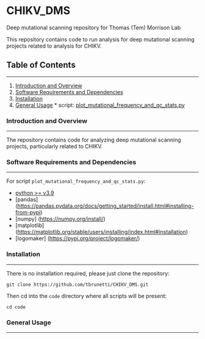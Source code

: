 # CHIKV_DMS
Deep mutational scanning repository for Thomas (Tem) Morrison Lab  

This repository contains code to run analysis for deep mutational scanning projects related to analysis for CHIKV.  

## Table of Contents
---------------------
1.  [Introduction and Overview](#introduction-and-overview)
2.  [Software Requirements and Dependencies](#software-requirements-and-dependencies)
3.  [Installation](#installation)
4.  [General Usage](#general-usage)
        * script: [plot_mutational_frequency_and_qc_stats.py](https://github.com/tbrunetti/CHIKV_DMS/wiki/DMS_plots)  
  


### Introduction and Overview
-----------------------------
The repository contains code for analyzing deep mutational scanning projects, particularly related to CHIKV.  


### Software Requirements and Dependencies
------------------------------------------  

For script `plot_mutational_frequency_and_qc_stats.py`:  

* [python >= v3.9](https://www.python.org/downloads/)  
* [pandas] (https://pandas.pydata.org/docs/getting_started/install.html#installing-from-pypi)  
* [numpy] (https://numpy.org/install/)  
* [matplotlib] (https://matplotlib.org/stable/users/installing/index.html#installation)
* [logomaker] (https://pypi.org/project/logomaker/) 


### Installation
-----------------  
There is no installation required, please just clone the repository:  
```
git clone https://github.com/tbrunetti/CHIKV_DMS.git
```  

Then cd into the `code` directory where all scripts will be present:  
```
cd code  
```

### General Usage  
-----------------  



 

